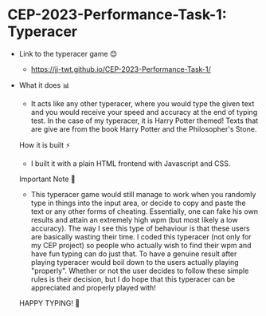 # CEP-2023-Performance-Task-1: Typeracer

- Link to the typeracer game 😊
  - https://jj-twt.github.io/CEP-2023-Performance-Task-1/

- What it does 📊
  - It acts like any other typeracer, where you would type the given text and you would receive your speed and accuracy at the end of typing test. In the case of my typeracer, it is Harry Potter themed! Texts that are give are from the book Harry Potter and the Philosopher's Stone. 
  
  How it is built ⚡
  - I built it with a plain HTML frontend with Javascript and CSS. 
  
  Important Note 🤷
  - This typeracer game would still manage to work when you randomly type in things into the input area, or decide to copy and paste the text or any other forms of cheating. Essentially, one can fake his own results and attain an extremely high wpm (but most likely a low accuracy). The way I see this type of behaviour is that these users are basically wasting their time. I coded this typeracer (not only for my CEP project) so people who actually wish to find their wpm and have fun typing can do just that. To have a genuine result after playing typeracer would boil down to the users actually playing "properly". Whether or not the user decides to follow these simple rules is their decision, but I do hope that this typeracer can be appreciated and properly played with!
    
   HAPPY TYPING! 💚
